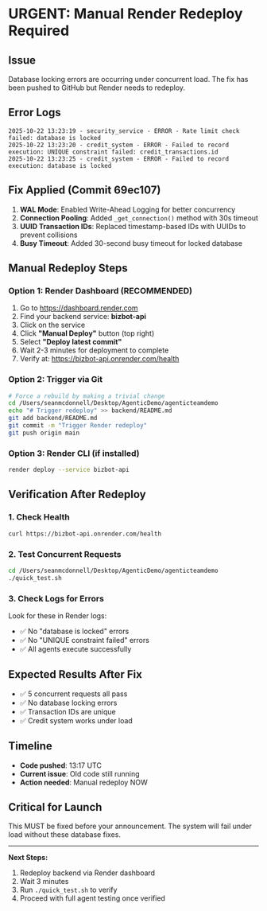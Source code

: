 # URGENT: Manual Render Redeploy Required

## Issue
Database locking errors are occurring under concurrent load. The fix has been pushed to GitHub but Render needs to redeploy.

## Error Logs
```
2025-10-22 13:23:19 - security_service - ERROR - Rate limit check failed: database is locked
2025-10-22 13:23:20 - credit_system - ERROR - Failed to record execution: UNIQUE constraint failed: credit_transactions.id
2025-10-22 13:23:25 - credit_system - ERROR - Failed to record execution: database is locked
```

## Fix Applied (Commit 69ec107)
1. **WAL Mode**: Enabled Write-Ahead Logging for better concurrency
2. **Connection Pooling**: Added `_get_connection()` method with 30s timeout
3. **UUID Transaction IDs**: Replaced timestamp-based IDs with UUIDs to prevent collisions
4. **Busy Timeout**: Added 30-second busy timeout for locked database

## Manual Redeploy Steps

### Option 1: Render Dashboard (RECOMMENDED)
1. Go to https://dashboard.render.com
2. Find your backend service: **bizbot-api**
3. Click on the service
4. Click **"Manual Deploy"** button (top right)
5. Select **"Deploy latest commit"**
6. Wait 2-3 minutes for deployment to complete
7. Verify at: https://bizbot-api.onrender.com/health

### Option 2: Trigger via Git
```bash
# Force a rebuild by making a trivial change
cd /Users/seanmcdonnell/Desktop/AgenticDemo/agenticteamdemo
echo "# Trigger redeploy" >> backend/README.md
git add backend/README.md
git commit -m "Trigger Render redeploy"
git push origin main
```

### Option 3: Render CLI (if installed)
```bash
render deploy --service bizbot-api
```

## Verification After Redeploy

### 1. Check Health
```bash
curl https://bizbot-api.onrender.com/health
```

### 2. Test Concurrent Requests
```bash
cd /Users/seanmcdonnell/Desktop/AgenticDemo/agenticteamdemo
./quick_test.sh
```

### 3. Check Logs for Errors
Look for these in Render logs:
- ✅ No "database is locked" errors
- ✅ No "UNIQUE constraint failed" errors
- ✅ All agents execute successfully

## Expected Results After Fix
- ✅ 5 concurrent requests all pass
- ✅ No database locking errors
- ✅ Transaction IDs are unique
- ✅ Credit system works under load

## Timeline
- **Code pushed**: 13:17 UTC
- **Current issue**: Old code still running
- **Action needed**: Manual redeploy NOW

## Critical for Launch
This MUST be fixed before your announcement. The system will fail under load without these database fixes.

---

**Next Steps:**
1. Redeploy backend via Render dashboard
2. Wait 3 minutes
3. Run `./quick_test.sh` to verify
4. Proceed with full agent testing once verified

